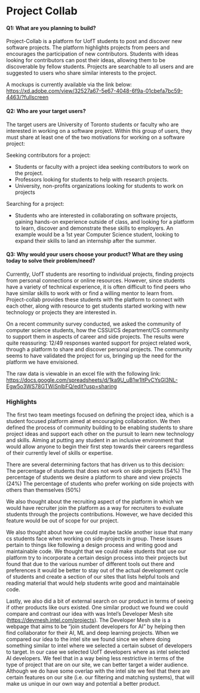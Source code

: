 # Project Collab

#### Q1: What are you planning to build?

Project-Collab is a platform for UofT students to post and discover new software projects. The platform highlights projects from peers and encourages the participation of new contributors. Students with ideas looking for contributors can post their ideas, allowing them to be discoverable by fellow students. Projects are searchable to all users and are suggested to users who share similar interests to the project.

A mockups is currently available via the link below:
https://xd.adobe.com/view/32527a67-5e67-4048-6f9a-01cbefa7bc59-4463/?fullscreen


#### Q2: Who are your target users?

The target users are University of Toronto students or faculty who are interested in working on a software project. Within this group of users, they must share at least one of the two motivations for working on a software project:
 
  Seeking contributors for a project:
  - Students or faculty with a project idea seeking contributors to work on the project.
  - Professors looking for students to help with research projects.
  - University, non-profits organizations looking for students to work on projects

  Searching for a project:
  - Students who are interested in collaborating on software projects, gaining hands-on experience outside of class, and looking for a platform to learn, discover and demonstrate these skills to employers. An example would be a 1st year Computer Science student, looking to expand their skills to land an internship after the summer.
  
#### Q3: Why would your users choose your product? What are they using today to solve their problem/need?

Currently, UofT students are resorting to individual projects, finding projects from personal connections or online resources. However, since students have a variety of technical experience, it is often difficult to find peers who have similar skills to work with or find a willing mentor to learn from. Project-collab provides these students with the platform to connect with each other, along with resource to get students started working with new technology or projects they are interested in.

On a recent community survey conducted, we asked the community of computer science students, how the CSSU/CS department/CS community to support them in aspects of career and side projects. The results were quite reassuring: 12/49 responses wanted support for project related work, through a platform to share and discover personal projects. The community seems to have validated the project for us, bringing up the need for the platform we have envisioned.

The raw data is viewable in an excel file with the following link:
https://docs.google.com/spreadsheets/d/1ka9U_uB1w1ItPvCYsGl3NL-Egw5o3WS78GTWiSnlbFQ/edit?usp=sharing


### Highlights

The first two team meetings focused on defining the project idea, which is a student focused platform aimed at encouraging collaboration. We then defined the process of community building to be enabling students to share project ideas and support each other on the pursuit to learn new technology and skills. Aiming at putting any student in an inclusive environment that would allow anyone to begin their first step towards their careers regardless of their currently level of skills or expertise.

There are several determining factors that has driven us to this decision:
The percentage of students that does not work on side projects (54%)
The percentage of students we desire a platform to share and view projects (24%)
The percentage of students who prefer working on side projects with others than themselves (50%)

We also thought about the recruiting aspect of the platform in which we would have recruiter join the platform as a way for recruiters to evaluate students through the projects contributions. However, we have decided this feature would be out of scope for our project.

We also thought about how we could maybe tackle another issue that many cs students face when working on side-projects in group. These issues pertain to things like following a design process and writing good and maintainable code. We thought that we could make students that use our platform try to incorporate a certain design process into their projects but found that due to the various number of different tools out there and preferences it would be better to stay out of the actual development cycle of students and create a section of our sites that lists helpful tools and reading material that would help students write good and maintainable code.

Lastly, we also did a bit of external search on our product in terms of seeing if other products like ours existed. One similar product we found we could compare and contrast our idea with was Intel’s Developer Mesh site (https://devmesh.intel.com/projects). The Developer Mesh site is a webpage that aims to be “join student developers for AI” by helping then find collaborator for their AI, ML and deep learning projects. When we compared our idea to the intel site we found since we where doing something similar to intel where we selected a certain subset of developers to target. In our case we selected UofT developers where as intel selected AI developers. We feel that in a way being less restrictive in terms of the type of project that are on our site, we can better target a wider audience. Although we do have some overlap with the intel site we feel that there are certain features on our site (i.e. our filtering and matching systems), that will make us unique in our own way and potential a better product.
